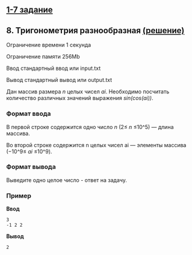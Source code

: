 ## [1-7 задание](./1_7_test.ipynb)

## 8. Тригонометрия разнообразная [(решение)](./trygonometry.py)

Ограничение времени 	1 секунда

Ограничение памяти 	256Mb

Ввод 	стандартный ввод или input.txt

Вывод 	стандартный вывод или output.txt

Дан массив размера _n_ целых чисел _ai_. Необходимо посчитать количество различных значений выражения _sin(cos(ai))_.

### Формат ввода

В первой строке содержится одно число _n_ (2≤ _n_ ≤10^5) — длина массива.

Во второй строке содержится n целых чисел ai — элементы массива (−10^9≤ _ai_ ≤10^9).

### Формат вывода

Выведите одно целое число - ответ на задачу.

### Пример

**Ввод**
```
3
-1 2 2
```

**Вывод**
```
2
```
